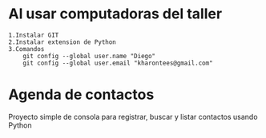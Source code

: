 # Al usar computadoras del taller
    1.Instalar GIT
    2.Instalar extension de Python
    3.Comandos
        git config --global user.name "Diego"
        git config --global user.email "kharontees@gmail.com"

# Agenda de contactos
Proyecto simple de consola para registrar, buscar y listar contactos usando Python